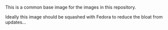 This is a common base image for the images in this repository.

Ideally this image should be squashed with Fedora to reduce the bloat from updates...

